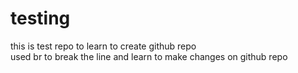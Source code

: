 # testing
this is test repo to learn to create github repo
<br>
used br to break the line and learn to make changes on github repo
